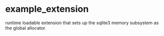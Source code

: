 # example_extension

runtime loadable extension that sets up the sqlite3 memory subsystem as the global allocator.
